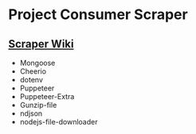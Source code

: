 # Project Consumer Scraper

## [Scraper Wiki](https://github.com/MrNtlu/Project-Consumer/wiki/TS-Scraper)

<ul>
    <li> Mongoose
    <li> Cheerio
    <li> dotenv
    <li> Puppeteer
    <li> Puppeteer-Extra
    <li> Gunzip-file
    <li> ndjson
    <li> nodejs-file-downloader
</ul>
